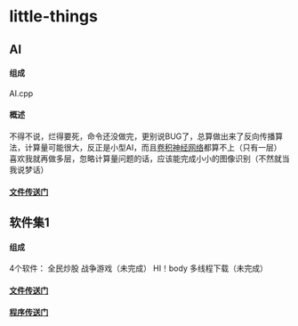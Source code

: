 # little-things
## AI
#### 组成
AI.cpp
#### 概述
不得不说，烂得要死，命令还没做完，更别说BUG了，总算做出来了反向传播算法，计算量可能很大，反正是小型AI，而且[卷积神经网络](https://baike.baidu.com/item/%E5%8D%B7%E7%A7%AF%E7%A5%9E%E7%BB%8F%E7%BD%91%E7%BB%9C/17541100?fr=aladdin)都算不上（只有一层）
喜欢我就再做多层，忽略计算量问题的话，应该能完成小小的图像识别（不然就当我说梦话）
#### [文件传送门](https://github.com/zly2006/little-things/tree/master/AI)
## 软件集1
#### 组成
4个软件：
全民炒股
战争游戏（未完成）
HI！body
多线程下载（未完成）
#### [文件传送门]()
#### [程序传送门]()
